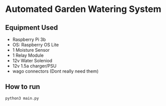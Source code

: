 # Automated Garden Watering System

## Equipment Used

- Raspberry Pi 3b
- OS: Raspberry OS Lite
- 1 Moisture Sensor
- 1 Relay Module
- 12v Water Soleniod
- 12v 1.5a charger/PSU
- wago connectors (Dont really need them)

## How to run

```python3 main.py```

